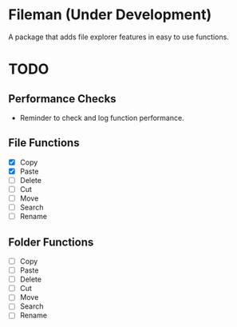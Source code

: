 # Fileman (**Under Development**)

A package that adds file explorer features in easy to use functions.

# TODO

## Performance Checks
  - Reminder to check and log function performance.

## File Functions
- [x] Copy
- [x] Paste
- [ ] Delete
- [ ] Cut
- [ ] Move
- [ ] Search
- [ ] Rename

## Folder Functions
- [ ] Copy
- [ ] Paste
- [ ] Delete
- [ ] Cut
- [ ] Move
- [ ] Search
- [ ] Rename
